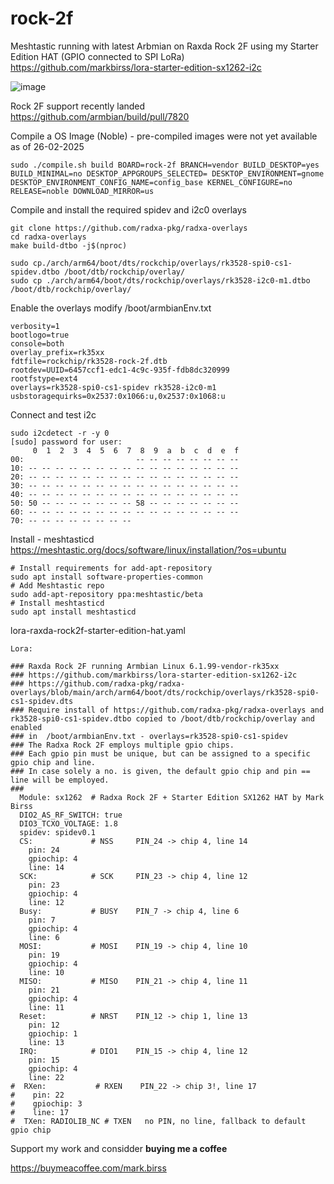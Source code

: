 # rock-2f

Meshtastic running with latest Arbmian on Raxda Rock 2F using my Starter Edition HAT (GPIO connected to SPI LoRa)
https://github.com/markbirss/lora-starter-edition-sx1262-i2c

![image](https://github.com/user-attachments/assets/8ccbafa0-ce56-4e33-8606-491728911492)


Rock 2F support recently landed
https://github.com/armbian/build/pull/7820

Compile a OS Image (Noble) - pre-compiled images were not yet available as of 26-02-2025
```
sudo ./compile.sh build BOARD=rock-2f BRANCH=vendor BUILD_DESKTOP=yes BUILD_MINIMAL=no DESKTOP_APPGROUPS_SELECTED= DESKTOP_ENVIRONMENT=gnome DESKTOP_ENVIRONMENT_CONFIG_NAME=config_base KERNEL_CONFIGURE=no RELEASE=noble DOWNLOAD_MIRROR=us
```

Compile and install the required spidev and i2c0 overlays
```
git clone https://github.com/radxa-pkg/radxa-overlays
cd radxa-overlays
make build-dtbo -j$(nproc)

sudo cp./arch/arm64/boot/dts/rockchip/overlays/rk3528-spi0-cs1-spidev.dtbo /boot/dtb/rockchip/overlay/
sudo cp ./arch/arm64/boot/dts/rockchip/overlays/rk3528-i2c0-m1.dtbo /boot/dtb/rockchip/overlay/
```

Enable the overlays
modify /boot/armbianEnv.txt
```
verbosity=1
bootlogo=true
console=both
overlay_prefix=rk35xx
fdtfile=rockchip/rk3528-rock-2f.dtb
rootdev=UUID=6457ccf1-edc1-4c9c-935f-fdb8dc320999
rootfstype=ext4
overlays=rk3528-spi0-cs1-spidev rk3528-i2c0-m1
usbstoragequirks=0x2537:0x1066:u,0x2537:0x1068:u
```

Connect and test i2c
```
sudo i2cdetect -r -y 0
[sudo] password for user: 
     0  1  2  3  4  5  6  7  8  9  a  b  c  d  e  f
00:                         -- -- -- -- -- -- -- -- 
10: -- -- -- -- -- -- -- -- -- -- -- -- -- -- -- -- 
20: -- -- -- -- -- -- -- -- -- -- -- -- -- -- -- -- 
30: -- -- -- -- -- -- -- -- -- -- -- -- -- -- -- -- 
40: -- -- -- -- -- -- -- -- -- -- -- -- -- -- -- -- 
50: 50 -- -- -- -- -- -- -- 58 -- -- -- -- -- -- -- 
60: -- -- -- -- -- -- -- -- -- -- -- -- -- -- -- -- 
70: -- -- -- -- -- -- -- -- 
```

Install - meshtasticd
https://meshtastic.org/docs/software/linux/installation/?os=ubuntu
```
# Install requirements for add-apt-repository
sudo apt install software-properties-common
# Add Meshtastic repo
sudo add-apt-repository ppa:meshtastic/beta
# Install meshtasticd
sudo apt install meshtasticd
```

lora-raxda-rock2f-starter-edition-hat.yaml
```
Lora:

### Raxda Rock 2F running Armbian Linux 6.1.99-vendor-rk35xx
### https://github.com/markbirss/lora-starter-edition-sx1262-i2c
### https://github.com/radxa-pkg/radxa-overlays/blob/main/arch/arm64/boot/dts/rockchip/overlays/rk3528-spi0-cs1-spidev.dts
### Require install of https://github.com/radxa-pkg/radxa-overlays and rk3528-spi0-cs1-spidev.dtbo copied to /boot/dtb/rockchip/overlay and enabled 
### in  /boot/armbianEnv.txt - overlays=rk3528-spi0-cs1-spidev
### The Radxa Rock 2F employs multiple gpio chips.
### Each gpio pin must be unique, but can be assigned to a specific gpio chip and line.
### In case solely a no. is given, the default gpio chip and pin == line will be employed.
###
  Module: sx1262  # Radxa Rock 2F + Starter Edition SX1262 HAT by Mark Birss
  DIO2_AS_RF_SWITCH: true
  DIO3_TCXO_VOLTAGE: 1.8
  spidev: spidev0.1
  CS:             # NSS     PIN_24 -> chip 4, line 14
    pin: 24
    gpiochip: 4
    line: 14
  SCK:            # SCK     PIN_23 -> chip 4, line 12
    pin: 23
    gpiochip: 4
    line: 12
  Busy:           # BUSY    PIN_7 -> chip 4, line 6
    pin: 7
    gpiochip: 4
    line: 6
  MOSI:           # MOSI    PIN_19 -> chip 4, line 10
    pin: 19
    gpiochip: 4
    line: 10
  MISO:           # MISO    PIN_21 -> chip 4, line 11
    pin: 21
    gpiochip: 4
    line: 11
  Reset:          # NRST    PIN_12 -> chip 1, line 13
    pin: 12
    gpiochip: 1
    line: 13
  IRQ:            # DIO1    PIN_15 -> chip 4, line 12
    pin: 15
    gpiochip: 4
    line: 22
#  RXen:           # RXEN    PIN_22 -> chip 3!, line 17
#    pin: 22
#    gpiochip: 3
#    line: 17
#  TXen: RADIOLIB_NC # TXEN   no PIN, no line, fallback to default gpio chip
```


Support my work and considder **buying  me a coffee**

https://buymeacoffee.com/mark.birss
